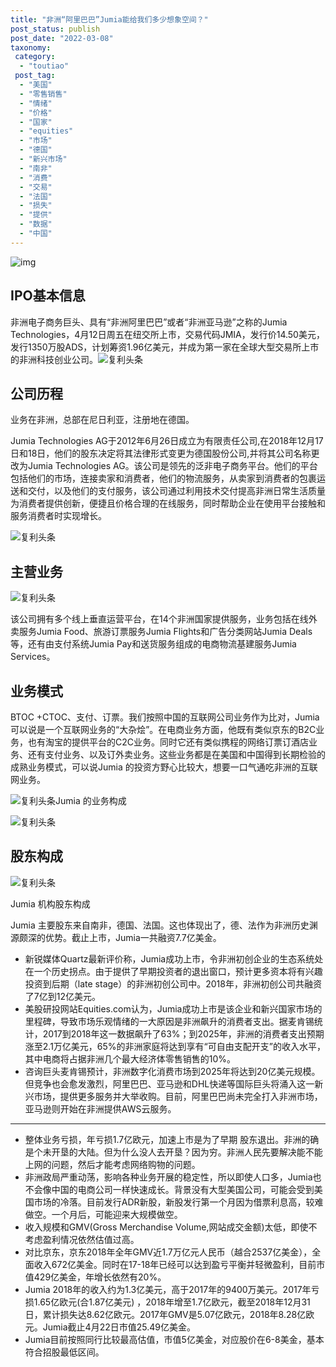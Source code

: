 ```yaml
---
title: "非洲“阿里巴巴”Jumia能给我们多少想象空间？"
post_status: publish
post_date: "2022-03-08"
taxonomy:
 category: 
  - "toutiao"
 post_tag: 
  - "美国"
  - "零售销售"
  - "情绪"
  - "价格"
  - "国家"
  - "equities"
  - "市场"
  - "德国"
  - "新兴市场"
  - "南非"
  - "消费"
  - "交易"
  - "法国"
  - "损失"
  - "提供"
  - "数据"
  - "中国"
---
```


![img](https://cdn.fendou.la/funstoutiao/2019/04/1556029311-jumia.jpg)

## IPO基本信息

非洲电子商务巨头、具有“非洲阿里巴巴”或者“非洲亚马逊”之称的Jumia Technologies，4月12日周五在纽交所上市，交易代码JMIA，发行价14.50美元，发行1350万股ADS，计划筹资1.96亿美元，并成为第一家在全球大型交易所上市的非洲科技创业公司。![复利头条](https://cdn.fendou.la/funstoutiao/2019/04/1556026266-%E5%A4%96%E6%B1%87%E5%BC%80%E6%88%B71-1556026266.jpg)

## 公司历程

业务在非洲，总部在尼日利亚，注册地在德国。

Jumia Technologies AG于2012年6月26日成立为有限责任公司,在2018年12月17日和18日，他们的股东决定将其法律形式变更为德国股份公司,并将其公司名称更改为Jumia Technologies AG。该公司是领先的泛非电子商务平台。他们的平台包括他们的市场，连接卖家和消费者，他们的物流服务，从卖家到消费者的包裹运送和交付，以及他们的支付服务，该公司通过利用技术交付提高非洲日常生活质量为消费者提供创新，便捷且价格合理的在线服务，同时帮助企业在使用平台接触和服务消费者时实现增长。

![复利头条](https://cdn.fendou.la/funstoutiao/2019/04/1556026267-%E5%A4%96%E6%B1%87%E5%BC%80%E6%88%B78-1556026267.jpg)

## 主营业务

![复利头条](https://cdn.fendou.la/funstoutiao/2019/04/1556026267-%E5%A4%96%E6%B1%87%E5%BC%80%E6%88%B79-1556026267.jpg)

该公司拥有多个线上垂直运营平台，在14个非洲国家提供服务，业务包括在线外卖服务Jumia Food、旅游订票服务Jumia Flights和广告分类网站Jumia Deals等，还有由支付系统Jumia Pay和送货服务组成的电商物流基建服务Jumia Services。

## 业务模式

BTOC +CTOC、支付、订票。我们按照中国的互联网公司业务作为比对，Jumia 可以说是一个互联网业务的“大杂烩”。在电商业务方面，他既有类似京东的B2C业务，也有淘宝的提供平台的C2C业务。同时它还有类似携程的网络订票订酒店业务、还有支付业务、以及订外卖业务。这些业务都是在美国和中国得到长期检验的成熟业务模式，可以说Jumia 的投资方野心比较大，想要一口气通吃非洲的互联网业务。

![复利头条](https://cdn.fendou.la/funstoutiao/2019/04/1556026267-%E5%A4%96%E6%B1%87%E5%BC%80%E6%88%B74-1556026267.jpg)Jumia 的业务构成

![复利头条](https://cdn.fendou.la/funstoutiao/2019/04/1556026268-%E5%A4%96%E6%B1%87%E5%BC%80%E6%88%B75-1556026268.jpg)

## 股东构成

![复利头条](https://cdn.fendou.la/funstoutiao/2019/04/1556026268-%E5%A4%96%E6%B1%87%E5%BC%80%E6%88%B73-1556026268.jpg)

Jumia 机构股东构成

Jumia 主要股东来自南非，德国、法国。这也体现出了，德、法作为非洲历史渊源颇深的优势。截止上市，Jumia一共融资7.7亿美金。

- 新锐媒体Quartz最新评价称，Jumia成功上市，令非洲初创企业的生态系统处在一个历史拐点。由于提供了早期投资者的退出窗口，预计更多资本将有兴趣投资到后期（late stage）的非洲初创公司中。2018年，非洲初创公司共融资了7亿到12亿美元。
- 美股研投网站Equities.com认为，Jumia成功上市是该企业和新兴国家市场的里程碑，导致市场乐观情绪的一大原因是非洲飙升的消费者支出。据麦肯锡统计，2017到2018年这一数据飙升了63%；到2025年，非洲的消费者支出预期涨至2.1万亿美元，65%的非洲家庭将达到享有“可自由支配开支”的收入水平，其中电商将占据非洲几个最大经济体零售销售的10%。
- 咨询巨头麦肯锡预计，非洲数字化消费市场到2025年将达到20亿美元规模。但竞争也会愈发激烈，阿里巴巴、亚马逊和DHL快递等国际巨头将涌入这一新兴市场，提供更多服务并大举收购。目前，阿里巴巴尚未完全打入非洲市场，亚马逊则开始在非洲提供AWS云服务。

* * *

- 整体业务亏损，年亏损1.7亿欧元，加速上市是为了早期 股东退出。非洲的确是个未开垦的大陆。但为什么没人去开垦？因为穷。非洲人民先要解决能不能上网的问题，然后才能考虑网络购物的问题。
- 非洲政局严重动荡，影响各种业务开展的稳定性，所以即使人口多，Jumia也不会像中国的电商公司一样快速成长。背景没有大型美国公司，可能会受到美国市场的冷落。目前发行ADR新股，新股发行第一个月因为借票利息高，较难做空。一个月后，可能迎来大规模做空。
- 收入规模和GMV(Gross Merchandise Volume,网站成交金额)太低，即使不考虑盈利情况依然估值过高。
- 对比京东，京东2018年全年GMV近1.7万亿元人民币（越合2537亿美金），全面收入672亿美金。同时在17-18年已经可以达到盈亏平衡并轻微盈利，目前市值429亿美金，年增长依然有20%。
- Jumia 2018年的收入约为1.3亿美元，高于2017年的9400万美元。2017年亏损1.65亿欧元(合1.87亿美元) ，2018年增至1.7亿欧元，截至2018年12月31日，累计损失达8.62亿欧元。2017年GMV是5.07亿欧元，2018年8.28亿欧元。Jumia截止4月22日市值25.49亿美金。
- Jumia目前按照同行比较最高估值，市值5亿美金，对应股价在6-8美金，基本符合招股最低区间。

